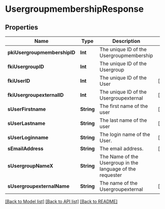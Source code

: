 # UsergroupmembershipResponse

## Properties
Name | Type | Description | Notes
------------ | ------------- | ------------- | -------------
**pkiUsergroupmembershipID** | **Int** | The unique ID of the Usergroupmembership | 
**fkiUsergroupID** | **Int** | The unique ID of the Usergroup | 
**fkiUserID** | **Int** | The unique ID of the User | [optional] 
**fkiUsergroupexternalID** | **Int** | The unique ID of the Usergroupexternal | [optional] 
**sUserFirstname** | **String** | The first name of the user | [optional] 
**sUserLastname** | **String** | The last name of the user | [optional] 
**sUserLoginname** | **String** | The login name of the User. | [optional] 
**sEmailAddress** | **String** | The email address. | [optional] 
**sUsergroupNameX** | **String** | The Name of the Usergroup in the language of the requester | 
**sUsergroupexternalName** | **String** | The name of the Usergroupexternal | [optional] 

[[Back to Model list]](../README.md#documentation-for-models) [[Back to API list]](../README.md#documentation-for-api-endpoints) [[Back to README]](../README.md)


